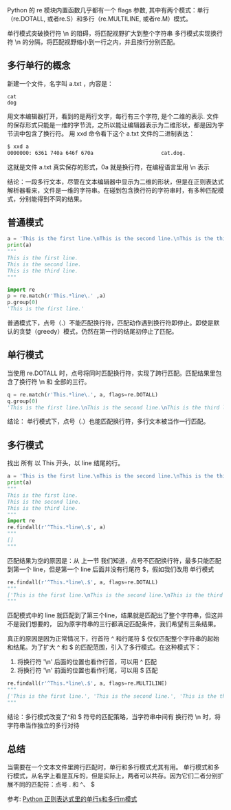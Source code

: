 

Python 的 re 模块内置函数几乎都有一个 flags 参数, 其中有两个模式：单行（re.DOTALL, 或者re.S）和多行（re.MULTILINE, 或者re.M）模式。

单行模式突破换行符 \n 的阻碍，将匹配视野扩大到整个字符串
多行模式实现换行符 \n 的分隔，将匹配视野缩小到一行之内，并且按行分别匹配。

## 多行单行的概念
新建一个文件，名字叫 a.txt ，内容是：

```
cat
dog
```
用文本编辑器打开，看到的是两行文字，每行有三个字符, 是个二维的表示.
文件的保存形式只能是一维的字节流，之所以能让编辑器表示为二维形状，都是因为字节流中包含了换行符。
用 xxd 命令看下这个 a.txt 文件的二进制表达：
```sh
$ xxd a
0000000: 6361 740a 646f 670a                      cat.dog.                                   g.
```
这就是文件 a.txt 真实保存的形式，0a 就是换行符，在编程语言里用 \n 表示


结论：一段多行文本，尽管在文本编辑器中显示为二维的形状，但是在正则表达式解析器看来，文件是一维的字符串。在碰到包含换行符的字符串时，有多种匹配模式，分别能得到不同的结果。



## 普通模式
```python
a = 'This is the first line.\nThis is the second line.\nThis is the third line.'
print(a)
"""
This is the first line.
This is the second line.
This is the third line.
"""

import re
p = re.match(r'This.*line\.' ,a) 
p.group(0)
'This is the first line.'
```
普通模式下，点号（.）不能匹配换行符，匹配动作遇到换行符即停止。即使是默认的贪婪（greedy）模式，仍然在第一行的结尾初停止了匹配。


## 单行模式
当使用 re.DOTALL 时，点号将同时匹配换行符，实现了跨行匹配。匹配结果里包含了换行符 \n 和 全部的三行。

```python
q = re.match(r'This.*line\.', a, flags=re.DOTALL)
q.group(0)
'This is the first line.\nThis is the second line.\nThis is the third line.'
```
结论：
单行模式下，点号（.）也能匹配换行符，多行文本被当作一行匹配。

## 多行模式
找出 所有 以 This 开头，以 line 结尾的行。
```python
a = 'This is the first line.\nThis is the second line.\nThis is the third line.'
print(a)
"""
This is the first line.
This is the second line.
This is the third line.
"""
import re
re.findall(r'^This.*line\.$', a)
"""
[]
"""
```
匹配结果为空的原因是：从 上一节 我们知道，点号不匹配换行符，最多只能匹配到第一个 line，但是第一个 line 后面并没有行尾符 $，假如我们改用 单行模式

```python
re.findall(r'^This.*line\.$', a, flags=re.DOTALL)
"""
['This is the first line.\nThis is the second line.\nThis is the third line.']
"""
```
匹配模式中的 line 就匹配到了第三个line，结果就是匹配出了整个字符串，但这并不是我们想要的， 因为原字符串的三行都满足匹配条件，我们希望有三条结果。

真正的原因是因为正常情况下，行首符 ^ 和行尾符 $ 仅仅匹配整个字符串的起始和结尾。为了扩大 ^ 和 $ 的匹配范围，引入了多行模式。在这种模式下：

1. 将换行符 '\n' 后面的位置也看作行首，可以用 ^ 匹配
1. 将换行符 '\n' 前面的位置也看作行尾，可以用 $ 匹配


```python
re.findall(r'^This.*line\.$', a, flags=re.MULTILINE)
"""
['This is the first line.', 'This is the second line.', 'This is the third line.']
"""
```
结论：多行模式改变了^和 $ 符号的匹配策略，当字符串中间有 换行符 \n 时，将字符串当作独立的多行对待


## 总结
当需要在一个文本文件里跨行匹配时，单行和多行模式尤其有用。
单行模式和多行模式，从名字上看是互斥的，但是实际上，两者可以共存。因为它们二者分别扩展不同的匹配符：点号 . 和 ^、 $




参考:
[Python 正则表达式里的单行s和多行m模式](https://www.lfhacks.com/tech/python-re-single-multiline/)